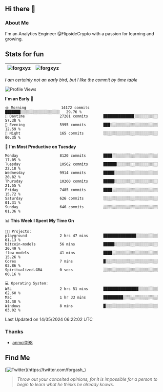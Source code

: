 ## Hi there 👋

### About Me

I'm an Analytics Engineer @FlipsideCrypto with a passion for learning and growing.
  
## Stats for fun

| <img align="center" src="https://github-readme-streak-stats.herokuapp.com/?user=forgxyz&theme=tokyonight" alt="forgxyz" /> | <img align="center" src="https://github-readme-stats.vercel.app/api?username=forgxyz&theme=tokyonight&show_icons=true" alt="forgxyz" /> |
| ------------- |------------- |

*I am certainly not an early bird, but I like the commit by time table*  

<!--START_SECTION:waka-->
![Profile Views](http://img.shields.io/badge/Profile%20Views-0-blue)

**I'm an Early 🐤** 

```text
🌞 Morning                14172 commits       ███████░░░░░░░░░░░░░░░░░░   29.76 % 
🌆 Daytime                27281 commits       ██████████████░░░░░░░░░░░   57.30 % 
🌃 Evening                5995 commits        ███░░░░░░░░░░░░░░░░░░░░░░   12.59 % 
🌙 Night                  165 commits         ░░░░░░░░░░░░░░░░░░░░░░░░░   00.35 % 
```
📅 **I'm Most Productive on Tuesday** 

```text
Monday                   8120 commits        ████░░░░░░░░░░░░░░░░░░░░░   17.05 % 
Tuesday                  10562 commits       ██████░░░░░░░░░░░░░░░░░░░   22.18 % 
Wednesday                9914 commits        █████░░░░░░░░░░░░░░░░░░░░   20.82 % 
Thursday                 10260 commits       █████░░░░░░░░░░░░░░░░░░░░   21.55 % 
Friday                   7485 commits        ████░░░░░░░░░░░░░░░░░░░░░   15.72 % 
Saturday                 626 commits         ░░░░░░░░░░░░░░░░░░░░░░░░░   01.31 % 
Sunday                   646 commits         ░░░░░░░░░░░░░░░░░░░░░░░░░   01.36 % 
```


📊 **This Week I Spent My Time On** 

```text
🐱‍💻 Projects: 
playground               2 hrs 47 mins       ███████████████░░░░░░░░░░   61.13 % 
bitcoin-models           56 mins             █████░░░░░░░░░░░░░░░░░░░░   20.49 % 
flow-models              41 mins             ████░░░░░░░░░░░░░░░░░░░░░   15.26 % 
Cores                    7 mins              █░░░░░░░░░░░░░░░░░░░░░░░░   02.86 % 
Spiritualized.GBA        0 secs              ░░░░░░░░░░░░░░░░░░░░░░░░░   00.16 % 

💻 Operating System: 
WSL                      2 hrs 51 mins       ████████████████░░░░░░░░░   62.60 % 
Mac                      1 hr 33 mins        █████████░░░░░░░░░░░░░░░░   34.38 % 
Windows                  8 mins              █░░░░░░░░░░░░░░░░░░░░░░░░   03.02 % 
```


 Last Updated on 14/05/2024 06:22:02 UTC
<!--END_SECTION:waka-->

### Thanks
 - [anmol098](https://github.com/anmol098/waka-readme-stats/)
  
## Find Me
[![Twitter](https://img.shields.io/twitter/url/https/twitter.com/forgash_.svg?style=social&label=Follow%20%40forgash_)](https://twitter.com/forgash_)


> *Throw out your conceited opinions, for it is impossible for a person to begin to learn what he thinks he already knows.* 

